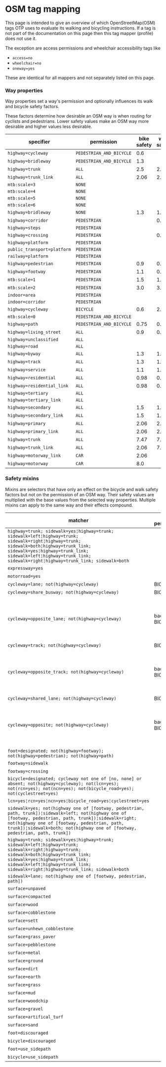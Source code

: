 # OSM tag mapping

This page is intended to give an overview of which OpenStreetMap(OSM) tags OTP uses to evaluate its
walking and bicycling instructions. If a tag is not part of the documentation on this page
then this tag mapper (profile) does not use it. 

The exception are access permissions and wheelchair accessibility tags like

- `access=no`
- `wheelchair=no`
- `oneway=yes`

These are identical for all mappers and not separately listed on this page.

### Way properties

Way properties set a way's permission and optionally influences its walk and bicycle safety factors.

These factors determine how desirable an OSM way is when routing for cyclists and pedestrians.
Lower safety values make an OSM way more desirable and higher values less desirable.

<!-- props BEGIN -->
<!-- NOTE! This section is auto-generated. Do not change, change doc in code instead. -->

| specifier                   | permission               | bike safety | walk safety |
|-----------------------------|--------------------------|-------------|-------------|
| `highway=cycleway`          | `PEDESTRIAN_AND_BICYCLE` | 0.6         |             |
| `highway=bridleway`         | `PEDESTRIAN_AND_BICYCLE` | 1.3         |             |
| `highway=trunk`             | `ALL`                    | 2.5         | 2.5         |
| `highway=trunk_link`        | `ALL`                    | 2.06        | 2.5         |
| `mtb:scale=3`               | `NONE`                   |             |             |
| `mtb:scale=4`               | `NONE`                   |             |             |
| `mtb:scale=5`               | `NONE`                   |             |             |
| `mtb:scale=6`               | `NONE`                   |             |             |
| `highway=bridleway`         | `NONE`                   | 1.3         | 1.3         |
| `highway=corridor`          | `PEDESTRIAN`             |             | 0.9         |
| `highway=steps`             | `PEDESTRIAN`             |             |             |
| `highway=crossing`          | `PEDESTRIAN`             |             | 0.9         |
| `highway=platform`          | `PEDESTRIAN`             |             |             |
| `public_transport=platform` | `PEDESTRIAN`             |             |             |
| `railway=platform`          | `PEDESTRIAN`             |             |             |
| `highway=pedestrian`        | `PEDESTRIAN`             | 0.9         | 0.8         |
| `highway=footway`           | `PEDESTRIAN`             | 1.1         | 0.8         |
| `mtb:scale=1`               | `PEDESTRIAN`             | 1.5         | 1.5         |
| `mtb:scale=2`               | `PEDESTRIAN`             | 3.0         | 3.0         |
| `indoor=area`               | `PEDESTRIAN`             |             |             |
| `indoor=corridor`           | `PEDESTRIAN`             |             |             |
| `highway=cycleway`          | `BICYCLE`                | 0.6         | 2.0         |
| `mtb:scale=0`               | `PEDESTRIAN_AND_BICYCLE` |             |             |
| `highway=path`              | `PEDESTRIAN_AND_BICYCLE` | 0.75        | 0.85        |
| `highway=living_street`     | `ALL`                    | 0.9         | 0.95        |
| `highway=unclassified`      | `ALL`                    |             |             |
| `highway=road`              | `ALL`                    |             |             |
| `highway=byway`             | `ALL`                    | 1.3         | 1.3         |
| `highway=track`             | `ALL`                    | 1.3         | 1.3         |
| `highway=service`           | `ALL`                    | 1.1         | 1.1         |
| `highway=residential`       | `ALL`                    | 0.98        | 0.98        |
| `highway=residential_link`  | `ALL`                    | 0.98        | 0.98        |
| `highway=tertiary`          | `ALL`                    |             |             |
| `highway=tertiary_link`     | `ALL`                    |             |             |
| `highway=secondary`         | `ALL`                    | 1.5         | 1.5         |
| `highway=secondary_link`    | `ALL`                    | 1.5         | 1.5         |
| `highway=primary`           | `ALL`                    | 2.06        | 2.06        |
| `highway=primary_link`      | `ALL`                    | 2.06        | 2.06        |
| `highway=trunk`             | `ALL`                    | 7.47        | 7.47        |
| `highway=trunk_link`        | `ALL`                    | 2.06        | 7.47        |
| `highway=motorway_link`     | `CAR`                    | 2.06        |             |
| `highway=motorway`          | `CAR`                    | 8.0         |             |

<!-- props END -->

### Safety mixins

Mixins are selectors that have only an effect on the bicycle and walk safety factors but not on the
permission of an OSM way. Their safety values are multiplied with the base values from the selected
way properties. Multiple mixins can apply to the same way and their effects compound.

<!-- mixins BEGIN -->
<!-- NOTE! This section is auto-generated. Do not change, change doc in code instead. -->

| matcher                                                                                                                                                                                                                                                                                   | add permission    | remove permission      | bicycle safety                                      | walk safety |
|-------------------------------------------------------------------------------------------------------------------------------------------------------------------------------------------------------------------------------------------------------------------------------------------|-------------------|------------------------|-----------------------------------------------------|-------------|
| `highway=trunk; sidewalk=yes¦highway=trunk; sidewalk=left¦highway=trunk; sidewalk=right¦highway=trunk; sidewalk=both¦highway=trunk_link; sidewalk=yes¦highway=trunk_link; sidewalk=left¦highway=trunk_link; sidewalk=right¦highway=trunk_link; sidewalk=both`                             |                   |                        |                                                     | 2.0         |
| `expressway=yes`                                                                                                                                                                                                                                                                          |                   |                        | 5.0                                                 | 5.0         |
| `motorroad=yes`                                                                                                                                                                                                                                                                           |                   | PEDESTRIAN_AND_BICYCLE |                                                     |             |
| `cycleway=lane; not(highway=cycleway)`                                                                                                                                                                                                                                                    | BICYCLE           |                        | 0.87                                                |             |
| `cycleway=share_busway; not(highway=cycleway)`                                                                                                                                                                                                                                            | BICYCLE           |                        | 0.92                                                |             |
| `cycleway=opposite_lane; not(highway=cycleway)`                                                                                                                                                                                                                                           | backward: BICYCLE |                        | no direction: 1.0 <br> forward: 1.0 <br> back: 0.87 |             |
| `cycleway=track; not(highway=cycleway)`                                                                                                                                                                                                                                                   | BICYCLE           |                        | 0.75                                                |             |
| `cycleway=opposite_track; not(highway=cycleway)`                                                                                                                                                                                                                                          | backward: BICYCLE |                        | no direction: 1.0 <br> forward: 1.0 <br> back: 0.75 |             |
| `cycleway=shared_lane; not(highway=cycleway)`                                                                                                                                                                                                                                             | BICYCLE           |                        | 0.77                                                |             |
| `cycleway=opposite; not(highway=cycleway)`                                                                                                                                                                                                                                                | backward: BICYCLE |                        | no direction: 1.0 <br> forward: 1.0 <br> back: 1.4  |             |
| `foot=designated; not(highway=footway); not(highway=pedestrian); not(highway=path)`                                                                                                                                                                                                       |                   |                        |                                                     | 0.9         |
| `footway=sidewalk`                                                                                                                                                                                                                                                                        |                   |                        | 2.5                                                 |             |
| `footway=crossing`                                                                                                                                                                                                                                                                        |                   |                        | 2.5                                                 |             |
| `bicycle=designated; cycleway not one of [no, none] or absent; not(highway=cycleway); not(lcn=yes); not(rcn=yes); not(ncn=yes); not(bicycle_road=yes); not(cyclestreet=yes)`                                                                                                              |                   |                        | 0.8                                                 |             |
| `lcn=yes¦rcn=yes¦ncn=yes¦bicycle_road=yes¦cyclestreet=yes`                                                                                                                                                                                                                                |                   |                        | 0.7                                                 |             |
| `sidewalk=yes; not(highway one of [footway, pedestrian, path, trunk])¦sidewalk=left; not(highway one of [footway, pedestrian, path, trunk])¦sidewalk=right; not(highway one of [footway, pedestrian, path, trunk])¦sidewalk=both; not(highway one of [footway, pedestrian, path, trunk])` |                   |                        |                                                     | 0.9         |
| `highway=trunk; sidewalk=yes¦highway=trunk; sidewalk=left¦highway=trunk; sidewalk=right¦highway=trunk; sidewalk=both¦highway=trunk_link; sidewalk=yes¦highway=trunk_link; sidewalk=left¦highway=trunk_link; sidewalk=right¦highway=trunk_link; sidewalk=both`                             |                   |                        |                                                     | 0.4         |
| `sidewalk=lane; not(highway one of [footway, pedestrian, path])`                                                                                                                                                                                                                          |                   |                        |                                                     | 0.95        |
| `surface=unpaved`                                                                                                                                                                                                                                                                         |                   |                        | 1.18                                                |             |
| `surface=compacted`                                                                                                                                                                                                                                                                       |                   |                        | 1.18                                                |             |
| `surface=wood`                                                                                                                                                                                                                                                                            |                   |                        | 1.18                                                |             |
| `surface=cobblestone`                                                                                                                                                                                                                                                                     |                   |                        | 1.3                                                 |             |
| `surface=sett`                                                                                                                                                                                                                                                                            |                   |                        | 1.3                                                 |             |
| `surface=unhewn_cobblestone`                                                                                                                                                                                                                                                              |                   |                        | 1.5                                                 |             |
| `surface=grass_paver`                                                                                                                                                                                                                                                                     |                   |                        | 1.3                                                 |             |
| `surface=pebblestone`                                                                                                                                                                                                                                                                     |                   |                        | 1.3                                                 |             |
| `surface=metal`                                                                                                                                                                                                                                                                           |                   |                        | 1.3                                                 |             |
| `surface=ground`                                                                                                                                                                                                                                                                          |                   |                        | 1.5                                                 |             |
| `surface=dirt`                                                                                                                                                                                                                                                                            |                   |                        | 1.5                                                 |             |
| `surface=earth`                                                                                                                                                                                                                                                                           |                   |                        | 1.5                                                 |             |
| `surface=grass`                                                                                                                                                                                                                                                                           |                   |                        | 1.5                                                 |             |
| `surface=mud`                                                                                                                                                                                                                                                                             |                   |                        | 1.5                                                 |             |
| `surface=woodchip`                                                                                                                                                                                                                                                                        |                   |                        | 1.5                                                 |             |
| `surface=gravel`                                                                                                                                                                                                                                                                          |                   |                        | 1.5                                                 |             |
| `surface=artifical_turf`                                                                                                                                                                                                                                                                  |                   |                        | 1.5                                                 |             |
| `surface=sand`                                                                                                                                                                                                                                                                            |                   |                        | 100.0                                               |             |
| `foot=discouraged`                                                                                                                                                                                                                                                                        |                   |                        |                                                     | 3.0         |
| `bicycle=discouraged`                                                                                                                                                                                                                                                                     |                   |                        | 3.0                                                 |             |
| `foot=use_sidepath`                                                                                                                                                                                                                                                                       |                   |                        |                                                     | 5.0         |
| `bicycle=use_sidepath`                                                                                                                                                                                                                                                                    |                   |                        | 5.0                                                 |             |

<!-- mixins END -->
